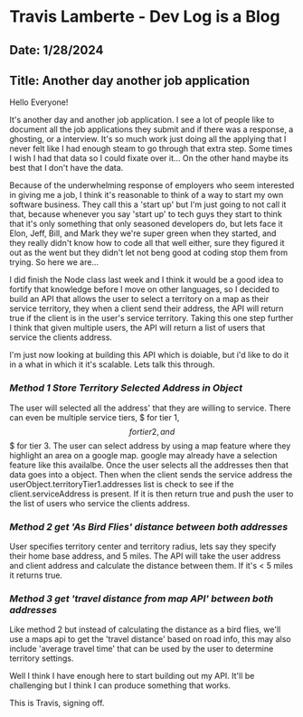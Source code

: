 # Travis Lamberte - Dev Log is a Blog

## Date: 1/28/2024

## Title: Another day another job application

Hello Everyone!

It's another day and another job application. I see a lot of people like to document all the job applications they submit and if there was a response, a ghosting, or a interview. It's so much work just doing all the applying that I never felt like I had enough steam to go through that extra step. Some times I wish I had that data so I could fixate over it... On the other hand maybe its best that I don't have the data.

Because of the underwhelming response of employers who seem interested in giving me a job, I think it's reasonable to think of a way to start my own software business. They call this a 'start up' but I'm just going to not call it that, because whenever you say 'start up' to tech guys they start to think that it's only something that only seasoned developers do, but lets face it Elon, Jeff, Bill, and Mark they we're super green when they started, and they really didn't know how to code all that well either, sure they figured it out as the went but they didn't let not beng good at coding stop them from trying. So here we are...

I did finish the Node class last week and I think it would be a good idea to fortify that knowledge before I move on other languages, so I decided to build an API that allows the user to select a territory on a map as their service territory, they when a client send their address, the API will return true if the client is in the user's service territory. Taking this one step further I think that given multiple users, the API will return a list of users that service the clients address.

I'm just now looking at building this API which is doiable, but i'd like to do it in a what in which it it's scalable. Lets talk this through.

### _Method 1 Store Territory Selected Address in Object_

The user will selected all the address' that they are willing to service. There can even be multiple service tiers, $ for tier 1, $$ for tier 2, and $$$ for tier 3. The user can select address by using a map feature where they highlight an area on a google map. google may already have a selection feature like this availalbe. Once the user selects all the addresses then that data goes into a object. Then when the client sends the service address the userObject.territoryTier1.addresses list is check to see if the client.serviceAddress is present. If it is then return true and push the user to the list of users who service the clients address.

### _Method 2 get 'As Bird Flies' distance between both addresses_

User specifies territory center and territory radius, lets say they specify their home base address, and 5 miles. The API will take the user address and client address and calculate the distance between them. If it's < 5 miles it returns true.

### _Method 3 get 'travel distance from map API' between both addresses_

Like method 2 but instead of calculating the distance as a bird flies, we'll use a maps api to get the 'travel distance' based on road info, this may also include 'average travel time' that can be used by the user to determine territory settings.

Well I think I have enough here to start building out my API. It'll be challenging but I think I can produce something that works.

This is Travis, signing off.
